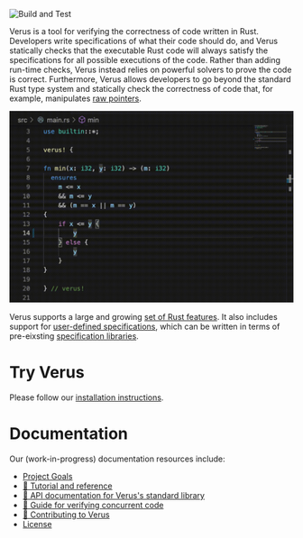 ![Build and Test](https://github.com/verus-lang/verus/actions/workflows/ci.yml/badge.svg)

Verus is a tool for verifying the correctness of code written in Rust.
Developers write specifications of what their code should do,
and Verus statically checks that the executable Rust code will always 
satisfy the specifications for all possible executions of the code.
Rather than adding run-time checks, Verus instead relies on powerful solvers to
prove the code is correct.  Furthermore, Verus allows developers to go beyond
the standard Rust type system and statically check the correctness of code that,
for example, manipulates [raw pointers](https://verus-lang.github.io/verus/state_machines/examples/rc.html).

![VS Code Demo](source/docs/vscode-demo.gif)

Verus supports a large and growing [set of Rust features](https://verus-lang.github.io/verus/guide/features.html).  It also includes support for [user-defined specifications](https://verus-lang.github.io/verus/guide/spec_functions.html), which can be written in terms of pre-eixsting [specification libraries](https://verus-lang.github.io/verus/guide/spec_lib.html).

# Try Verus

Please follow our [installation instructions](INSTALL.md).

# Documentation
Our (work-in-progress) documentation resources include:
 * [Project Goals](../../wiki/Goals)
 * [📖 Tutorial and reference](https://verus-lang.github.io/verus/guide/)
 * [📖 API documentation for Verus's standard library](https://verus-lang.github.io/verus/verusdoc/lib/)
 * [📖 Guide for verifying concurrent code](https://verus-lang.github.io/verus/state_machines/)
 * [📖 Contributing to Verus](CONTRIBUTING.md)
 * [License](LICENSE)
